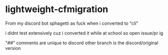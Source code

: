 # lightweight-cfmigration
From my discord bot sphagetti as fuck when i converted to "cli"

i didnt test extensively cuz i converted it while at school so open issue/pr ig

"##" comments are unique to discord
other branch is the discord/original version
